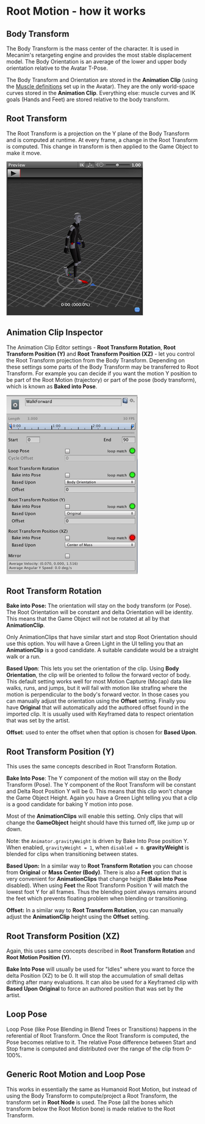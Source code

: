 Root Motion - how it works
==========================


Body Transform
--------------


The Body Transform is the mass center of the character. It is used in Mecanim's retargeting engine and provides the most stable displacement model. The Body Orientation is an average of the lower and upper body orientation relative to the Avatar T-Pose.

The Body Transform and Orientation are stored in the __Animation Clip__ (using the [Muscle definitions](MuscleDefinitions) set up in the Avatar). They are the only world-space curves stored in the __Animation Clip__. Everything else: muscle curves and IK goals (Hands and Feet) are stored relative to the body transform. 

Root Transform
--------------


The Root Transform is a projection on the Y plane of the Body Transform and is computed at runtime. At every frame, a change in the Root Transform is computed. This change in transform is then applied to the Game Object to make it move.


![The circle below the character represents the root transform](../uploads/Main/MecanimRootMotionPreview.jpg) 


Animation Clip Inspector
------------------------


The Animation Clip Editor settings - __Root Transform Rotation__, __Root Transform Position (Y)__ and __Root Transform Position (XZ)__ - let you control the Root Transform projection from the Body Transform. Depending on these settings some parts of the Body Transform may be transferred to Root Transform. For example you can decide if you want the motion Y position to be part of the Root Motion (trajectory) or part of the pose (body transform), which is known as __Baked into Pose__.


![](../uploads/Main/MecanimRootMotion.png) 

Root Transform Rotation
-----------------------


__Bake into Pose:__ The orientation will stay on the body transform (or Pose). The Root Orientation will be constant and delta Orientation will be identity. This means that the Game Object will not be rotated at all by that __AnimationClip__.

Only AnimationClips that have similar start and stop Root Orientation should use this option. You will have a Green Light in the UI telling you that an __AnimationClip__ is a good candidate. A suitable candidate would be a straight walk or a run.

__Based Upon__: This lets you set the orientation of the clip. Using __Body Orientation__, the clip will be oriented to follow the forward vector of body. This default setting works well for most Motion Capture (Mocap) data like walks, runs, and jumps, but it will fail with motion like strafing where the motion is perpendicular to the body's forward vector. In those cases you can manually adjust the orientation using the __Offset__ setting. Finally you have __Original__ that will automatically add the authored offset found in the imported clip. It is usually used with Keyframed data to respect orientation that was set by the artist.

__Offset__: used to enter the offset when that option is chosen for __Based Upon__.

Root Transform Position (Y)
---------------------------


This uses the same concepts described in Root Transform Rotation.

__Bake Into Pose__: The Y component of the motion will stay on the Body Transform (Pose). The Y component of the Root Transform will be constant and Delta Root Position Y will be 0. This means that this clip won't change the Game Object Height. Again you have a Green Light telling you that a clip is a good candidate for baking Y motion into pose.

Most of the __AnimationClips__ will enable this setting. Only clips that will change the __GameObject__ height should have this turned off, like jump up or down.

Note: the `Animator.gravityWeight` is driven by Bake Into Pose position Y. When enabled, `gravityWeight = 1`, when `disabled = 0`. __gravityWeight__ is blended for clips when transitioning between states.

__Based Upon:__ In a similar way to __Root Transform Rotation__ you can choose from __Original__ or __Mass Center (Body)__. There is also a __Feet__ option that is very convenient for __AnimationClips__ that change height (__Bake Into Pose__ disabled). When using __Feet__ the Root Transform Position Y will match the lowest foot Y for all frames. Thus the blending point always remains around the feet which prevents floating problem when blending or transitioning.

__Offset:__ In a similar way to __Root Transform Rotation__, you can manually adjust the __AnimationClip__ height using the __Offset__ setting.

Root Transform Position (XZ)
----------------------------


Again, this uses same concepts described in __Root Transform Rotation__ and __Root Motion Position (Y).__

__Bake Into Pose__ will usually be used for "Idles" where you want to force the delta Position (XZ) to be 0. It will stop the accumulation of small deltas drifting after many evaluations. It can also be used for a Keyframed clip with __Based Upon__ __Original__ to force an authored position that was set by the artist.

Loop Pose
---------


Loop Pose (like Pose Blending in Blend Trees or Transitions) happens in the referential of Root Transform. Once the Root Transform is computed, the Pose becomes relative to it. The relative Pose difference between Start and Stop frame is computed and distributed over the range of the clip from 0-100%.

Generic Root Motion and Loop Pose
---------------------------------


This works in essentially the same as Humanoid Root Motion, but instead of using the Body Transform to compute/project a Root Transform, the transform set in __Root Node__ is used. The Pose (all the bones which transform below the Root Motion bone) is made relative to the Root Transform.
